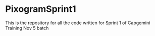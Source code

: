 # PixogramSprint1
This is the repository for all the code written for Sprint 1 of Capgemini Training Nov 5 batch
